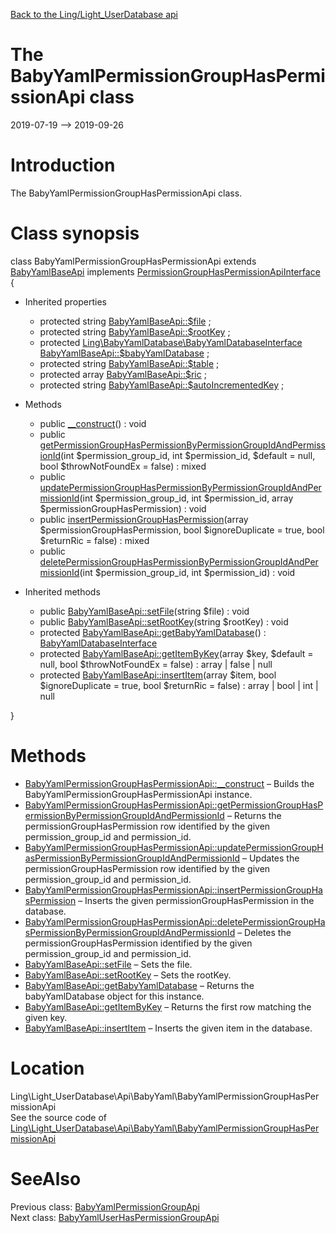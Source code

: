 [Back to the Ling/Light_UserDatabase api](https://github.com/lingtalfi/Light_UserDatabase/blob/master/doc/api/Ling/Light_UserDatabase.md)



The BabyYamlPermissionGroupHasPermissionApi class
================
2019-07-19 --> 2019-09-26






Introduction
============

The BabyYamlPermissionGroupHasPermissionApi class.



Class synopsis
==============


class <span class="pl-k">BabyYamlPermissionGroupHasPermissionApi</span> extends [BabyYamlBaseApi](https://github.com/lingtalfi/Light_UserDatabase/blob/master/doc/api/Ling/Light_UserDatabase/Api/BabyYaml/BabyYamlBaseApi.md) implements [PermissionGroupHasPermissionApiInterface](https://github.com/lingtalfi/Light_UserDatabase/blob/master/doc/api/Ling/Light_UserDatabase/Api/PermissionGroupHasPermissionApiInterface.md) {

- Inherited properties
    - protected string [BabyYamlBaseApi::$file](#property-file) ;
    - protected string [BabyYamlBaseApi::$rootKey](#property-rootKey) ;
    - protected [Ling\BabyYamlDatabase\BabyYamlDatabaseInterface](https://github.com/lingtalfi/BabyYamlDatabase/blob/master/doc/api/Ling/BabyYamlDatabase/BabyYamlDatabaseInterface.md) [BabyYamlBaseApi::$babyYamlDatabase](#property-babyYamlDatabase) ;
    - protected string [BabyYamlBaseApi::$table](#property-table) ;
    - protected array [BabyYamlBaseApi::$ric](#property-ric) ;
    - protected string [BabyYamlBaseApi::$autoIncrementedKey](#property-autoIncrementedKey) ;

- Methods
    - public [__construct](https://github.com/lingtalfi/Light_UserDatabase/blob/master/doc/api/Ling/Light_UserDatabase/Api/BabyYaml/BabyYamlPermissionGroupHasPermissionApi/__construct.md)() : void
    - public [getPermissionGroupHasPermissionByPermissionGroupIdAndPermissionId](https://github.com/lingtalfi/Light_UserDatabase/blob/master/doc/api/Ling/Light_UserDatabase/Api/BabyYaml/BabyYamlPermissionGroupHasPermissionApi/getPermissionGroupHasPermissionByPermissionGroupIdAndPermissionId.md)(int $permission_group_id, int $permission_id, $default = null, bool $throwNotFoundEx = false) : mixed
    - public [updatePermissionGroupHasPermissionByPermissionGroupIdAndPermissionId](https://github.com/lingtalfi/Light_UserDatabase/blob/master/doc/api/Ling/Light_UserDatabase/Api/BabyYaml/BabyYamlPermissionGroupHasPermissionApi/updatePermissionGroupHasPermissionByPermissionGroupIdAndPermissionId.md)(int $permission_group_id, int $permission_id, array $permissionGroupHasPermission) : void
    - public [insertPermissionGroupHasPermission](https://github.com/lingtalfi/Light_UserDatabase/blob/master/doc/api/Ling/Light_UserDatabase/Api/BabyYaml/BabyYamlPermissionGroupHasPermissionApi/insertPermissionGroupHasPermission.md)(array $permissionGroupHasPermission, bool $ignoreDuplicate = true, bool $returnRic = false) : mixed
    - public [deletePermissionGroupHasPermissionByPermissionGroupIdAndPermissionId](https://github.com/lingtalfi/Light_UserDatabase/blob/master/doc/api/Ling/Light_UserDatabase/Api/BabyYaml/BabyYamlPermissionGroupHasPermissionApi/deletePermissionGroupHasPermissionByPermissionGroupIdAndPermissionId.md)(int $permission_group_id, int $permission_id) : void

- Inherited methods
    - public [BabyYamlBaseApi::setFile](https://github.com/lingtalfi/Light_UserDatabase/blob/master/doc/api/Ling/Light_UserDatabase/Api/BabyYaml/BabyYamlBaseApi/setFile.md)(string $file) : void
    - public [BabyYamlBaseApi::setRootKey](https://github.com/lingtalfi/Light_UserDatabase/blob/master/doc/api/Ling/Light_UserDatabase/Api/BabyYaml/BabyYamlBaseApi/setRootKey.md)(string $rootKey) : void
    - protected [BabyYamlBaseApi::getBabyYamlDatabase](https://github.com/lingtalfi/Light_UserDatabase/blob/master/doc/api/Ling/Light_UserDatabase/Api/BabyYaml/BabyYamlBaseApi/getBabyYamlDatabase.md)() : [BabyYamlDatabaseInterface](https://github.com/lingtalfi/BabyYamlDatabase/blob/master/doc/api/Ling/BabyYamlDatabase/BabyYamlDatabaseInterface.md)
    - protected [BabyYamlBaseApi::getItemByKey](https://github.com/lingtalfi/Light_UserDatabase/blob/master/doc/api/Ling/Light_UserDatabase/Api/BabyYaml/BabyYamlBaseApi/getItemByKey.md)(array $key, $default = null, bool $throwNotFoundEx = false) : array | false | null
    - protected [BabyYamlBaseApi::insertItem](https://github.com/lingtalfi/Light_UserDatabase/blob/master/doc/api/Ling/Light_UserDatabase/Api/BabyYaml/BabyYamlBaseApi/insertItem.md)(array $item, bool $ignoreDuplicate = true, bool $returnRic = false) : array | bool | int | null

}






Methods
==============

- [BabyYamlPermissionGroupHasPermissionApi::__construct](https://github.com/lingtalfi/Light_UserDatabase/blob/master/doc/api/Ling/Light_UserDatabase/Api/BabyYaml/BabyYamlPermissionGroupHasPermissionApi/__construct.md) &ndash; Builds the BabyYamlPermissionGroupHasPermissionApi instance.
- [BabyYamlPermissionGroupHasPermissionApi::getPermissionGroupHasPermissionByPermissionGroupIdAndPermissionId](https://github.com/lingtalfi/Light_UserDatabase/blob/master/doc/api/Ling/Light_UserDatabase/Api/BabyYaml/BabyYamlPermissionGroupHasPermissionApi/getPermissionGroupHasPermissionByPermissionGroupIdAndPermissionId.md) &ndash; Returns the permissionGroupHasPermission row identified by the given permission_group_id and permission_id.
- [BabyYamlPermissionGroupHasPermissionApi::updatePermissionGroupHasPermissionByPermissionGroupIdAndPermissionId](https://github.com/lingtalfi/Light_UserDatabase/blob/master/doc/api/Ling/Light_UserDatabase/Api/BabyYaml/BabyYamlPermissionGroupHasPermissionApi/updatePermissionGroupHasPermissionByPermissionGroupIdAndPermissionId.md) &ndash; Updates the permissionGroupHasPermission row identified by the given permission_group_id and permission_id.
- [BabyYamlPermissionGroupHasPermissionApi::insertPermissionGroupHasPermission](https://github.com/lingtalfi/Light_UserDatabase/blob/master/doc/api/Ling/Light_UserDatabase/Api/BabyYaml/BabyYamlPermissionGroupHasPermissionApi/insertPermissionGroupHasPermission.md) &ndash; Inserts the given permissionGroupHasPermission in the database.
- [BabyYamlPermissionGroupHasPermissionApi::deletePermissionGroupHasPermissionByPermissionGroupIdAndPermissionId](https://github.com/lingtalfi/Light_UserDatabase/blob/master/doc/api/Ling/Light_UserDatabase/Api/BabyYaml/BabyYamlPermissionGroupHasPermissionApi/deletePermissionGroupHasPermissionByPermissionGroupIdAndPermissionId.md) &ndash; Deletes the permissionGroupHasPermission identified by the given permission_group_id and permission_id.
- [BabyYamlBaseApi::setFile](https://github.com/lingtalfi/Light_UserDatabase/blob/master/doc/api/Ling/Light_UserDatabase/Api/BabyYaml/BabyYamlBaseApi/setFile.md) &ndash; Sets the file.
- [BabyYamlBaseApi::setRootKey](https://github.com/lingtalfi/Light_UserDatabase/blob/master/doc/api/Ling/Light_UserDatabase/Api/BabyYaml/BabyYamlBaseApi/setRootKey.md) &ndash; Sets the rootKey.
- [BabyYamlBaseApi::getBabyYamlDatabase](https://github.com/lingtalfi/Light_UserDatabase/blob/master/doc/api/Ling/Light_UserDatabase/Api/BabyYaml/BabyYamlBaseApi/getBabyYamlDatabase.md) &ndash; Returns the babyYamlDatabase object for this instance.
- [BabyYamlBaseApi::getItemByKey](https://github.com/lingtalfi/Light_UserDatabase/blob/master/doc/api/Ling/Light_UserDatabase/Api/BabyYaml/BabyYamlBaseApi/getItemByKey.md) &ndash; Returns the first row matching the given key.
- [BabyYamlBaseApi::insertItem](https://github.com/lingtalfi/Light_UserDatabase/blob/master/doc/api/Ling/Light_UserDatabase/Api/BabyYaml/BabyYamlBaseApi/insertItem.md) &ndash; Inserts the given item in the database.





Location
=============
Ling\Light_UserDatabase\Api\BabyYaml\BabyYamlPermissionGroupHasPermissionApi<br>
See the source code of [Ling\Light_UserDatabase\Api\BabyYaml\BabyYamlPermissionGroupHasPermissionApi](https://github.com/lingtalfi/Light_UserDatabase/blob/master/Api/BabyYaml/BabyYamlPermissionGroupHasPermissionApi.php)



SeeAlso
==============
Previous class: [BabyYamlPermissionGroupApi](https://github.com/lingtalfi/Light_UserDatabase/blob/master/doc/api/Ling/Light_UserDatabase/Api/BabyYaml/BabyYamlPermissionGroupApi.md)<br>Next class: [BabyYamlUserHasPermissionGroupApi](https://github.com/lingtalfi/Light_UserDatabase/blob/master/doc/api/Ling/Light_UserDatabase/Api/BabyYaml/BabyYamlUserHasPermissionGroupApi.md)<br>

